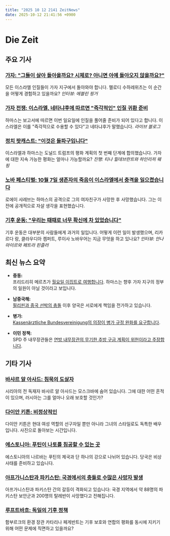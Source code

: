 ```yaml
---
title: "2025 10 12 2141 ZeitNews"
date: 2025-10-12 21:41:56 +0900
---
```


# Die Zeit
## 주요 기사
### [가자: "그들이 살아 돌아올까요? 시체로? 아니면 아예 돌아오지 않을까요?"](https://www.zeit.de/zeit-magazin/2025-10/geiseln-israel-gaza-interview-melody-sucharewicz)  
모든 이스라엘 인질들이 가자 지구에서 돌아와야 합니다. 멜로디 수하레위츠는 이 순간을 어떻게 경험하고 있을까요? *인터뷰: 에블린 핑거*

### [가자 전쟁: 이스라엘, 네타냐후에 따르면 "즉각적인" 인질 귀환 준비](https://www.zeit.de/politik/ausland/2025-08/krieg-in-gaza-liveblog)  
하마스는 보고서에 따르면 이번 일요일에 인질을 풀어줄 준비가 되어 있다고 합니다. 이스라엘은 이를 "즉각적으로 수용할 수 있다"고 네타냐후가 말했습니다. *라이브 블로그*

### [정치 팟캐스트: "이것은 돌파구입니다"](https://www.zeit.de/politik/2025-10/friedensplan-gaza-freilassung-geiseln-politikpodcast)  
이스라엘과 하마스는 도널드 트럼프의 평화 계획의 첫 번째 단계에 합의했습니다. 가자에 대한 지속 가능한 평화는 얼마나 가능할까요? *진행: 티나 힐데브란트와 하인리히 웨핑*

### [노바 페스티벌: 10월 7일 생존자의 죽음이 이스라엘에서 충격을 일으켰습니다](https://www.zeit.de/gesellschaft/zeitgeschehen/2025-10/roei-shalev-suizid-israel-trauer-7-oktober)  
로에이 샤레브는 하마스의 공격으로 그의 여자친구가 사망한 후 사망했습니다. 그는 이전에 공개적으로 자살 생각을 표현했습니다.

### [기후 운동: "우리는 때때로 너무 확신에 차 있었습니다"](https://www.zeit.de/politik/deutschland/2025-10/klimabewegung-luisa-neubauer-ricarda-lang-claudia-kemfert-klimapolitik)  
기후 운동은 대부분의 사람들에게 과거의 일입니다. 어떻게 이런 일이 발생했으며, 리카르다 랑, 클라우디아 켐퍼트, 루이사 노바우어는 지금 무엇을 하고 있나요? *인터뷰: 안나 마이르와 페트라 핀즐러*

## 최신 뉴스 요약
- **중동:**  
프리드리히 메르츠가 [월요일 이집트로 여행합니다](https://www.zeit.de/politik/deutschland/2025-10/bundeskanzler-friedrich-merz-reise-aegypten-gaza-abkommen). 하마스는 향후 가자 지구의 정부의 일원이 아닐 것이라고 보입니다.

- **남중국해:**  
[필리핀과 중국 선박의 충돌](https://www.zeit.de/politik/ausland/2025-10/suedchinesisches-meer-kollision-china-philippinen-vorwuerfe) 이후 양국은 서로에게 책임을 전가하고 있습니다.

- **병가:**  
[Kassenärztliche Bundesvereinigung의 의장이 병가 규정 완화를 요구합니다](https://www.zeit.de/arbeit/2025-10/kassenaerzte-chef-andreas-gassen-krankschreibung-lockerung-forderung).

- **이민 정책:**  
SPD 주 내무장관들은 [연방 내무장관의 무기한 추방 구금 계획이 위헌이라고 주장합니다](https://www.zeit.de/politik/deutschland/2025-10/migration-abschiebehaft-vorschlag-bundesinnenminister-alexander-dobrindt-kritik-spd-laender).

## 기타 기사
### [바샤르 알 아사드: 침묵의 도살자](https://www.zeit.de/2025/43/baschar-al-assad-moskau-russland-syrien-familie-wladimir-putin)  
시리아의 전 독재자 바샤르 알 아사드는 모스크바에 숨어 있습니다. 그에 대한 어떤 흔적이 있으며, 러시아는 그를 얼마나 오래 보호할 것인가? 

### [다이안 키튼: 비정상적인](https://www.zeit.de/kultur/film/2025-10/diane-keaton-usa-schauspielerin-tod-fotostrecke)  
다이안 키튼은 현대 여성 역할의 선구자일 뿐만 아니라 그녀의 스타일로도 독특한 배우입니다. 사진으로 돌아보는 시간입니다. 

### [에스토니아: 푸틴이 나토를 침공할 수 있는 곳](https://www.zeit.de/politik/2025-09/narva-estland-russland-grenze-eu-propaganda)  
에스토니아의 나르바는 푸틴의 제국과 단 하나의 강으로 나뉘어 있습니다. 당국은 비상 사태를 준비하고 있습니다. 

### [아프가니스탄과 파키스탄: 국경에서의 충돌로 수많은 사망자 발생](https://www.zeit.de/politik/ausland/2025-10/afghanistan-pakistan-grenzgebiet-eskalation-taliban)  
아프가니스탄과 파키스탄 간의 갈등이 격화되고 있습니다: 국경 지역에서 약 88명의 파키스탄 보안군과 200명의 탈레반이 사망했다고 전해집니다. 

### [루프트바흐: 독일의 기후 정책](https://www.zeit.de/politik/deutschland/2025-10/klimapolitik-hamburg-katharina-fegebank-umweltsenatorin-entscheidung)  
함부르크의 환경 장관 카타리나 페게반트는 기후 보호와 연합의 평화를 동시에 지키기 위해 어떤 문제에 직면하고 있을까요?